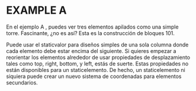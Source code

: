 # EXAMPLE A 

En el ejemplo A , puedes ver tres elementos apilados como una simple torre. Fascinante, ¿no es así? Esta es la construcción de bloques 101.

Puede usar el staticvalor para diseños simples de una sola columna donde cada elemento debe estar encima del siguiente. Si quieres empezar a reorientar los elementos alrededor de usar propiedades de desplazamiento tales como top, right, bottom, y left, estás de suerte. Estas propiedades no están disponibles para un staticelemento. De hecho, un staticelemento ni siquiera puede crear un nuevo sistema de coordenadas para elementos secundarios.